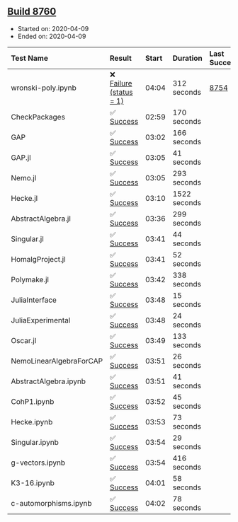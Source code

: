 ## [Build 8760](https://oscarci.mathematik.uni-kl.de/job/oscar/8760/)

* Started on: 2020-04-09
* Ended on: 2020-04-09

| Test Name    | Result | Start | Duration | Last Success | First Failure |
|:-------------|:-------|:------|:---------|:-------------|:--------------|
| wronski-poly.ipynb | ❌ [Failure (status = 1)](https://oscarci.mathematik.uni-kl.de/job/oscar/8760/artifact/logs/build-8760/wronski-poly.ipynb.log) | 04:04 | 312 seconds | [8754](https://oscarci.mathematik.uni-kl.de/job/oscar/8754/) | [8755](https://oscarci.mathematik.uni-kl.de/job/oscar/8755/) |
| CheckPackages | ✅ [Success](https://oscarci.mathematik.uni-kl.de/job/oscar/8760/artifact/logs/build-8760/CheckPackages.log) | 02:59 | 170 seconds |  |  |
| GAP | ✅ [Success](https://oscarci.mathematik.uni-kl.de/job/oscar/8760/artifact/logs/build-8760/GAP.log) | 03:02 | 166 seconds |  |  |
| GAP.jl | ✅ [Success](https://oscarci.mathematik.uni-kl.de/job/oscar/8760/artifact/logs/build-8760/GAP.jl.log) | 03:05 | 41 seconds |  |  |
| Nemo.jl | ✅ [Success](https://oscarci.mathematik.uni-kl.de/job/oscar/8760/artifact/logs/build-8760/Nemo.jl.log) | 03:05 | 293 seconds |  |  |
| Hecke.jl | ✅ [Success](https://oscarci.mathematik.uni-kl.de/job/oscar/8760/artifact/logs/build-8760/Hecke.jl.log) | 03:10 | 1522 seconds |  |  |
| AbstractAlgebra.jl | ✅ [Success](https://oscarci.mathematik.uni-kl.de/job/oscar/8760/artifact/logs/build-8760/AbstractAlgebra.jl.log) | 03:36 | 299 seconds |  |  |
| Singular.jl | ✅ [Success](https://oscarci.mathematik.uni-kl.de/job/oscar/8760/artifact/logs/build-8760/Singular.jl.log) | 03:41 | 44 seconds |  |  |
| HomalgProject.jl | ✅ [Success](https://oscarci.mathematik.uni-kl.de/job/oscar/8760/artifact/logs/build-8760/HomalgProject.jl.log) | 03:41 | 52 seconds |  |  |
| Polymake.jl | ✅ [Success](https://oscarci.mathematik.uni-kl.de/job/oscar/8760/artifact/logs/build-8760/Polymake.jl.log) | 03:42 | 338 seconds |  |  |
| JuliaInterface | ✅ [Success](https://oscarci.mathematik.uni-kl.de/job/oscar/8760/artifact/logs/build-8760/JuliaInterface.log) | 03:48 | 15 seconds |  |  |
| JuliaExperimental | ✅ [Success](https://oscarci.mathematik.uni-kl.de/job/oscar/8760/artifact/logs/build-8760/JuliaExperimental.log) | 03:48 | 24 seconds |  |  |
| Oscar.jl | ✅ [Success](https://oscarci.mathematik.uni-kl.de/job/oscar/8760/artifact/logs/build-8760/Oscar.jl.log) | 03:49 | 133 seconds |  |  |
| NemoLinearAlgebraForCAP | ✅ [Success](https://oscarci.mathematik.uni-kl.de/job/oscar/8760/artifact/logs/build-8760/NemoLinearAlgebraForCAP.log) | 03:51 | 26 seconds |  |  |
| AbstractAlgebra.ipynb | ✅ [Success](https://oscarci.mathematik.uni-kl.de/job/oscar/8760/artifact/logs/build-8760/AbstractAlgebra.ipynb.log) | 03:51 | 41 seconds |  |  |
| CohP1.ipynb | ✅ [Success](https://oscarci.mathematik.uni-kl.de/job/oscar/8760/artifact/logs/build-8760/CohP1.ipynb.log) | 03:52 | 45 seconds |  |  |
| Hecke.ipynb | ✅ [Success](https://oscarci.mathematik.uni-kl.de/job/oscar/8760/artifact/logs/build-8760/Hecke.ipynb.log) | 03:53 | 73 seconds |  |  |
| Singular.ipynb | ✅ [Success](https://oscarci.mathematik.uni-kl.de/job/oscar/8760/artifact/logs/build-8760/Singular.ipynb.log) | 03:54 | 29 seconds |  |  |
| g-vectors.ipynb | ✅ [Success](https://oscarci.mathematik.uni-kl.de/job/oscar/8760/artifact/logs/build-8760/g-vectors.ipynb.log) | 03:54 | 416 seconds |  |  |
| K3-16.ipynb | ✅ [Success](https://oscarci.mathematik.uni-kl.de/job/oscar/8760/artifact/logs/build-8760/K3-16.ipynb.log) | 04:01 | 58 seconds |  |  |
| c-automorphisms.ipynb | ✅ [Success](https://oscarci.mathematik.uni-kl.de/job/oscar/8760/artifact/logs/build-8760/c-automorphisms.ipynb.log) | 04:02 | 78 seconds |  |  |

